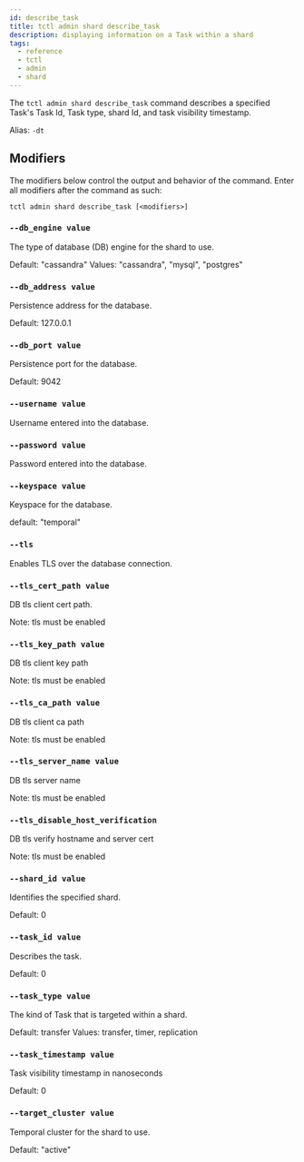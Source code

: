 ```yaml
---
id: describe_task
title: tctl admin shard describe_task
description: displaying information on a Task within a shard
tags:
  - reference
  - tctl
  - admin
  - shard
---
```


The `tctl admin shard describe_task` command describes a specified Task's Task Id, Task type, shard Id, and task visibility timestamp.

Alias: `-dt`

## Modifiers

The modifiers below control the output and behavior of the command. Enter all modifiers after the command as such:

`tctl admin shard describe_task [<modifiers>]`

### `--db_engine value`

The type of database (DB) engine for the shard to use. 

Default: "cassandra"
Values: "cassandra", "mysql", "postgres"

<!-- todo: examples -->

### `--db_address value`
Persistence address for the database.

Default: 127.0.0.1

### `--db_port value`
Persistence port for the database.

Default: 9042

### `--username value`                 
Username entered into the database.

### `--password value`                 
Password entered into the database.

### `--keyspace value`
Keyspace for the database.                 

default: "temporal"

### `--tls`                            
Enables TLS over the database connection.

### `--tls_cert_path value`  
DB tls client cert path.

Note: tls must be enabled

### `--tls_key_path value`             
DB tls client key path 

Note: tls must be enabled

### `--tls_ca_path value`              
DB tls client ca path 

Note: tls must be enabled

### `--tls_server_name value`          
DB tls server name

Note: tls must be enabled

### `--tls_disable_host_verification`  
DB tls verify hostname and server cert

Note: tls must be enabled

### `--shard_id value`                 
Identifies the specified shard. 

Default: 0

### `--task_id value`                
Describes the task. 

Default: 0

### `--task_type value`      
The kind of Task that is targeted within a shard.

Default: transfer
Values: transfer, timer, replication

### `--task_timestamp value`          
Task visibility timestamp in nanoseconds

Default: 0

### `--target_cluster value`    
Temporal cluster for the shard to use.

Default: "active"